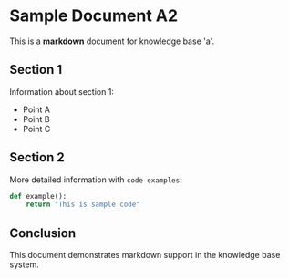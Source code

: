 # Sample Document A2

This is a **markdown** document for knowledge base 'a'.

## Section 1

Information about section 1:
- Point A
- Point B
- Point C

## Section 2

More detailed information with `code examples`:

```python
def example():
    return "This is sample code"
```

## Conclusion

This document demonstrates markdown support in the knowledge base system.
